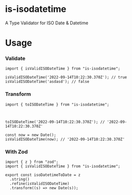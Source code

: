 # is-isodatetime

A Type Validator for ISO Date & Datetime

# Usage

### Validate

```
import { isValidISODateTime } from "is-isodatetime";

isValidISODateTime('2022-09-14T10:22:30.370Z'); // true
isValidISODateTime('asdasd'); // false

```

### Transform

```
import { toISODateTime } from "is-isodatetime";



toISODateTime('2022-09-14T10:22:30.370Z'); // '2022-09-14T10:22:30.370Z'

const now = new Date();
isValidISODateTime(now); // '2022-09-14T10:22:30.370Z'

```

### With Zod

```
import { z } from "zod";
import { isValidISODateTime } from "is-isodatetime";

export const isoDatetimeToDate = z
  .string()
  .refine(isValidISODateTime)
  .transform((s) => new Date(s));
```